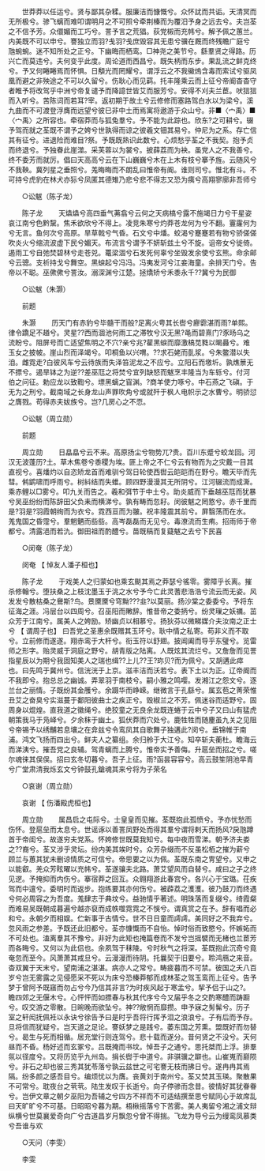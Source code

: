 <!-- { "loadSidebar": true } -->
　　世莽莽以任运兮。贤与鄙其杂糅。服廉洁而慷慨兮。众怀訧而共诟。天清冥而无所极兮。骖飞螭而难叩谓明月之不可照兮牵荆榛而为覆汨予身之远去兮。夫岂荃之不信予芳。众儇媚而工巧兮。詈予言之荒猖。荻党樧而充帏兮。解予佩之蕙兰。内美既不可以申兮。謇独立而羽?戋羽?戋庶毁容其无患兮骥在厩而终残瞻广庭兮虺蜿蜿。迷不知所处之正兮。下幽晦而栖鸾。□神尧之美节兮。繇羣贤之得路。历兴亡而莫违兮。夫何变乎此度。周论道而西昌兮。既失柄而东步。果乱流之鲜克终兮。予又何睠睠焉而怀惧。日頺光而罔耀兮。谓浮云之不我鰴熓含毒而索试兮驱凤凰而避之非殃途之不可以久留兮。伤耿心而见羁。托丰隆乘云而上征兮帝阍杳杳守者睢予将改驾乎中洲兮帝复谴予而降譩世皆艾而服芳兮。安得不刈夫兰茞。吠狺狺而入听兮。苦陈词而若耳?宰。返初期于故土兮云修修而塞路驾白水以为梁兮。溪九曲而不可渡登浮膺而远望兮彼巳非中土而焉寓将遨游于众山兮。非■〈宀禹〉■〈宀禹〉之所容也。牵宿莽而与狐兔羣兮。予不能为此踪也。欣东?之可耕兮。辍予驾而就之荃既不谓予之姱兮世孰得而谅之彼羲文钿其易兮。仲尼为之系。存亡信其有征兮。进退险而难目?祭。予既既熟识此数兮。心烦愁乎荃之不我契。抱予贞而终退兮。予独眷此崖澨。采芙蓉以为裳兮。披薛荔而为袂。虽党人之不我善兮。终不委芳而就厉。倡曰天高高兮云在下山巍巍兮木在上木有枝兮搴予旌。云随风兮不我鞅。冀列星之垂照兮。羗晦晦而不朗乱曰惟帝有阍。谁则司兮。惟北有斗。不可持兮虎豹在林犬亦狋兮凤匿其德雉乃悲兮悲不得志又恐为痍兮高翔寥廓非吾师兮 

　　○讼魃（陈子龙） 

　　陈子龙 
　　天爞爞兮高四垂气茀翕兮云何之天病槁兮露不施竭日力兮干星姿哀江南兮色黔黧。焦禾欲欣兮不得上。凌竞朱寒兮灼莽苍龙何为兮不翻。霻霳何为兮无言。鱼何次兮高原。旱草戟兮气昏。石文兮中燔。蛟渴兮蹇蹇若有物兮骄傞傞吹炎火兮缩流波虚下民兮媚天。布流言兮谓予不妍斩兹土兮不旋。诅帝女兮徙倚。遏雨工兮自弛焚碧林兮走苍兕。鼍梁涸兮石发死何辜兮坐毁发余使兮玄熊。命余邮兮云骢。支祈持戈兮舞空。黑蜧起兮冯冯。冯夷发河兮江妾海童。余排天门兮。告帝以不聪。巫僛僛兮詈汝。溺深渊兮江楚。拯燆矫兮禾黍永千??冀兮为民御 

　　○讼魃（朱灏） 

　　前题 

　　朱灏 
　　历天门有赤豹兮毕髓干而般?足离火甹其长辔兮廫霩湛而雨?单熙。律令蹻足不趥兮。灵星??西而涸池何雨工之滞牧兮汉无黑?黾而碧熹门?豕旸乌之流盼兮。阻屏号而亡适望焦明之不穴?亲兮兆?雚黑蜧而靡激槁苋甤以暍灥兮。难玉女之披帔。崖山烈而泽竭兮。叩桐鱼以兴喟。??求石姥而亄浆。兮朱鳖潜以失洎。雌霓走?白彼风车兮云待族而失泽笞泥龙之不应兮。立阳石而墽圻。孰燋蔈无不摽兮。遏旱钵之为逆??差巫尫之将焚兮宜列缺怒而魃烹丰隆当为车轹兮。付河伯之问征。勅应龙以致鞫兮。墂黑螭之窅渊。?商羊使力啄兮。中石燕之飞磌。于无为之刑兮。截南域之长身龙山声罪吹角兮或就歼于枫人电帜示之水曹兮。明骄愆之膺戮。苟得赤夫妭族兮。岂?几房心之不恧。 

　　○讼魃（周立勋） 

　　前题 

　　周立勋 
　　日皛皛兮云不来。高原扬尘兮物势兀?贵。百川东蹙兮蛟龙回。河汉无波蓬历?土。草木焦卷兮黍稷为埃。匪上帝之不仁兮云有物而为之灾戴一目其直视兮。喜燔灼以自恣矫龙首而难驯兮驾日轮使西辔云皑皑而在野兮。瞻天毕而先彗。鸺鹠啸而呼雨兮。树紏结而失蜼。顾四野漫漫其无所阴兮。江河辍流而成澌。乘赤鲤以□雾兮。叩九关而告之。羲和弭节于中土兮。助炎威而下垂越巫尫而犹暴兮吴巫纷纷而陈辞田父负耒而横涕兮。孰有畴而忽耔。闵彼魃之罔憝兮。赤千里而是?羽是?羽霞朝绚而为衣兮。霓西亘而为翍。祝丰隆震其前兮。屏翳荡而在水。羗鬼国之昏霪兮。羣魍魉而啙啙。高岑磊磊而无见兮。毒潦流而生痏。招雨师于帝都兮。清露浥而若氿。御田祖而酌醴兮。苗既稿而复薿魃之去兮下民喜 

　　○闵奄（陈子龙） 

　　闵奄 【 悼友人潘子桓也】 

　　陈子龙 
　　于戏美人之归蒙如也乘玄颷其焉之莽瑟兮徭零。雾障乎长离。摧杀修翰兮。堕扶桑之上枝沈墨玉于洮之水兮予今亡此灵蓍悲浩浩兮流云而无姿。风发发兮散枯桑之鸒斯?鸟。景黡黡兮穹黝???韭?以莫丽。扬沙棠之委委兮。予将东征海之涯。冯层台以四周兮。召巫阳而敶辞。惟昔帝之委抦兮。纷灵璅之妖禲。茁众芳于江南兮。属美人之姱励。矫幽贞以相慕兮。扬狄芬以微睇媒介夫汝南之正士兮 【 谓周子也】 曰吾党之圣惠余既赠其玉环兮。耿中情之私寄。苟非义而不取兮。立前修而遂遂。翔赤鸾于大杆兮。衔玉符以舒翅。披阊阖而导乎东璧兮。览雷师之形字。贻灵威于洞庭之野兮。胡青版之陆离。人既炫其流烂兮。又詹詹而见詈指星辰以为期兮我固知美人之瑞也缉??上儿??王?珎贝?而为佩兮。又胡遘此瘁也。曰先鸣于冀州兮。信洸洸于上京。滋丰洁而沃若兮。表下土以为正。辽帝阍而不我即兮。抱总总之幽诚。弄翠羽于南枝兮。嗣小雅之鸣嘤。发湘江之怨文兮。逐兰台之丽情。子既纷其金雘兮。余蹑华而峥嵘。继微言于孔繇兮。属玄苞之菁荣惟丑艾之奋臭兮实滋蔓于鄱阳彼曲士之疾正兮。毁椒兰之不芳。佩迷谷而适野兮。固周身以焜煌。直我道之徽绳兮。绝狡童之无良余龙既连蜷于云中兮子又曰山有猛虎朝策我马于凫峄兮。夕余秣于幽土。狐伏莽而穴处兮。鹿牲牲而随麈虽九关之见阻兮帝锡予以绣黼若息壤之在弇兹兮令鸾凤其自歌舞子独遘此?闵兮。垂锦帷于南浦。鸿文飞扬而四出兮。鲜夫人之纂组。余归舲于大江兮。知卒斩夫蘅杜。瞻海云而涕洟兮。摧吾党之良辅。驾青螭而上腾兮。惟帝实予善侮。升扈垒而招之兮。嗟尔魂徕其俣俣。招曰玄冬切暮兮。吾子上征。雨?函昙容容兮。高云鼓笙阴池早青兮广堂肃清我烁玄文兮钟鼓孔鎗魂其来兮将为子荣名 

　　○哀谢（周立勋） 

　　哀谢 【 伤潘殿虎桓也】 

　　周立勋 
　　属昌启之屯际兮。士皇皇而见摧。荃既抱此孤愤兮。予亦忧愁而伤怀。登扈垒而太息兮。世谣诼以善詈凤野处而得其羣兮谓将剌天而扬风?戾虺蹲首于帝闺兮。故遂穷夫党系。怀姱修世既莫我知兮。每中夜而雪涕。朝予济夫娄之??裔兮。荃又涉乎灵坛。纷内美其竢时兮。众芳杂缀而不反虽松栢之摧为薪兮顾兰与蕙其犹未删谅情质之可信兮。帝思要之以为佩。荃既东南之冑望兮。又申之以能叡。羌众芳眩曜以充帏兮。荃遂骧夫北路。萧艾望风而自替兮。咸曰之子之终见遻。予掩抑而内伤兮。搴宿莽之回互。众翱翔游此春宫兮。各兴心于宝璐。茌疾驾而中邅兮。委明时而返步。抱练要其亦何伤兮。被薜荔之濩濩。彼乃鼓刀而终遇兮何必周容之为吾度。羗肆志于典坟兮。益驰情乎著述。明珠落而复缀兮。绮霞粲而难易吴既朝成暮遍兮越亦裒而成帙噬霓霓之不悞兮。谓真赏之在予。辞有唱而必和兮。永朝夕而相娱。伫新事于古情兮。世不日日童而謣謣。美同好之不我弃兮。忽风雨之参差。予既还此旧都兮。荃亦慷慨而不自怡。悼时俗而致愍兮。怀嫉妬而不可处也。溘离羣其不豫兮。非好为此矩也掩篇卷而不发兮岂摇襞而无楮也兰茞芳而各畮兮。又何以为此侣也。余夙驾于秣陵。兮时秋气之将深。荃既抱此沉奇兮竟奄忽而至今。风萧萧其戒旦兮。云漫漫而待阴。托曩契于旧要兮。聆鸿鴈之来音。杳双翼于天末兮。望南浦之湛湛。病亦人之常兮。畴疲暮而不可禁。彼国之夭八百岁兮岂无雾露之见侵愿采不死以为床兮恐榛莽郁而成林荃之驾玉鸾而上征兮。告予梦于曾阿予既窹而勿占兮今乃信其非言?为时疾风起于寒孟兮。挈予侣于山之?。瞻四郊之无偃木兮。心怦怦而如摽春与秋其代序兮今又届乎冬之交酌寒醴而踌蹰兮。叹交游之零散。日晼晚而欲坠兮。神??敞惘而靡攒。申予寐之髣髴兮。历子室之轩闳抚佩衽以永诀兮徐告予曰是时乎吾将行挥予泪之浪浪兮。子有后而予存。旦将信而犹疑兮。岂天道之足论。謇妖梦之是践兮。萎东国之芳熏。盟既好而勿替兮。曷生与死而相循。居充堂行则连驾兮。悲十载而遂分。昔何贤之不没兮。天何昼而不昏。杨好述而玄冢兮。吕既掩而书坟。悼吾子之通兮。思托桀而上浮。排羣氛以径度兮。又将历览乎九州岛。捐长辔于中道兮。非骐骥之躃也。山崔嵬而巅陨兮。非石之却也彼三秀其犹苓落兮孰云兹世之可宅謇无枝而拂日兮。遂冉冉其焉隔。纷多颜之感吾目兮。编烦忧以为膺。丧黄刘于南州兮。荃又焚其玉瑛。聚散果不可常兮。耽夜台之茕茕。陆生发叹于长逝兮。向子停骖而念昔。彼情好其犹眷眷兮。岂伊文章之朝夕巫阳为吾辅之兮四方不祥而不可适结撰至思兮赋同心于故席乱曰天旷旷兮不可基。日昭昭兮暮为期。梧楸摇落兮下苦雾。美人夷留兮湘之浦文辩纵横兮世莫襄爱奇向广兮古道昌岁月飘忽兮曾不得揣。飞龙为导兮云为缦鸾凤慕类兮吾谁与欢 

　　○天问（李雯） 

　　李雯 
